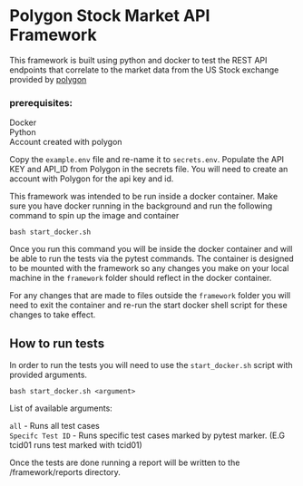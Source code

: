 # Polygon Stock Market API Framework

This framework is built using python and docker to test the REST API endpoints
that correlate to the market data from the US Stock exchange provided by 
[polygon](https://polygon.io/docs/stocks/getting-started) 

### prerequisites:
Docker \
Python \
Account created with polygon

Copy the `example.env` file and re-name it to `secrets.env`. Populate the API KEY and API_ID from Polygon in the
secrets file. You will need to create an account with Polygon for the api key and id.

This framework was intended to be run inside a docker container. Make sure you have docker running in the background 
and run the following command to spin up the image and container
```commandline
bash start_docker.sh
```
Once you run this command you will be inside the docker container and will be able to run the tests via the pytest
commands. The container is designed to be mounted with the framework so any changes you make on your local machine in 
the `framework` folder should reflect in the docker container. 

For any changes that are made to files outside the 
`framework` folder you will need to exit the container and re-run the start docker shell script for these changes to
take effect.

## How to run tests

In order to run the tests you will need to use the `start_docker.sh` script with provided arguments.
```commandline
bash start_docker.sh <argument>
```
List of available arguments:

`all` - Runs all test cases \
`Specifc Test ID` - Runs specific test cases marked by pytest marker. (E.G tcid01 runs test marked with tcid01)

Once the tests are done running a report will be written to the /framework/reports directory.